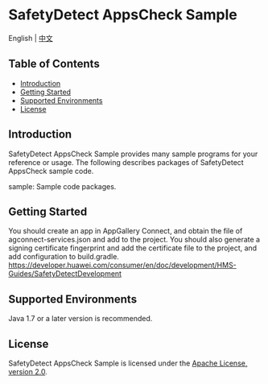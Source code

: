 # SafetyDetect AppsCheck Sample
English | [中文](https://github.com/HMS-Core/hms-safetydetect-demo-android/blob/master/SafetyDetect-AppsCheck-Android-Sample/README_ZH.md)


## Table of Contents

 * [Introduction](#introduction)
 * [Getting Started](#getting-started)
 * [Supported Environments](#supported-environments)
 * [License](#license)


## Introduction
SafetyDetect AppsCheck Sample provides many sample programs for your reference or usage.
The following describes packages of SafetyDetect AppsCheck sample code.
    
sample: Sample code packages. 


## Getting Started
You should create an app in AppGallery Connect, and obtain the file of agconnect-services.json and add to the project.
You should also generate a signing certificate fingerprint and add the certificate file to the project, and add configuration to build.gradle.
https://developer.huawei.com/consumer/en/doc/development/HMS-Guides/SafetyDetectDevelopment

## Supported Environments
Java 1.7 or a later version is recommended.

##  License
SafetyDetect AppsCheck Sample is licensed under the [Apache License, version 2.0](http://www.apache.org/licenses/LICENSE-2.0).
